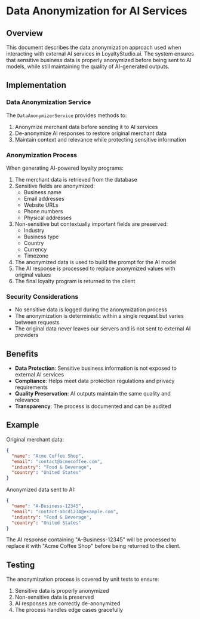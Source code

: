 # Data Anonymization for AI Services

## Overview

This document describes the data anonymization approach used when interacting with external AI services in LoyaltyStudio.ai. The system ensures that sensitive business data is properly anonymized before being sent to AI models, while still maintaining the quality of AI-generated outputs.

## Implementation

### Data Anonymization Service

The `DataAnonymizerService` provides methods to:

1. Anonymize merchant data before sending it to AI services
2. De-anonymize AI responses to restore original merchant data
3. Maintain context and relevance while protecting sensitive information

### Anonymization Process

When generating AI-powered loyalty programs:

1. The merchant data is retrieved from the database
2. Sensitive fields are anonymized:
   - Business name
   - Email addresses
   - Website URLs
   - Phone numbers
   - Physical addresses
3. Non-sensitive but contextually important fields are preserved:
   - Industry
   - Business type
   - Country
   - Currency
   - Timezone
4. The anonymized data is used to build the prompt for the AI model
5. The AI response is processed to replace anonymized values with original values
6. The final loyalty program is returned to the client

### Security Considerations

- No sensitive data is logged during the anonymization process
- The anonymization is deterministic within a single request but varies between requests
- The original data never leaves our servers and is not sent to external AI providers

## Benefits

- **Data Protection**: Sensitive business information is not exposed to external AI services
- **Compliance**: Helps meet data protection regulations and privacy requirements
- **Quality Preservation**: AI outputs maintain the same quality and relevance
- **Transparency**: The process is documented and can be audited

## Example

Original merchant data:
```json
{
  "name": "Acme Coffee Shop",
  "email": "contact@acmecoffee.com",
  "industry": "Food & Beverage",
  "country": "United States"
}
```

Anonymized data sent to AI:
```json
{
  "name": "A-Business-12345",
  "email": "contact-abcd1234@example.com",
  "industry": "Food & Beverage",
  "country": "United States"
}
```

The AI response containing "A-Business-12345" will be processed to replace it with "Acme Coffee Shop" before being returned to the client.

## Testing

The anonymization process is covered by unit tests to ensure:

1. Sensitive data is properly anonymized
2. Non-sensitive data is preserved
3. AI responses are correctly de-anonymized
4. The process handles edge cases gracefully
